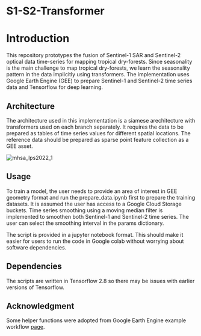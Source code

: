 # S1-S2-Transformer

# Introduction

This repository prototypes the fusion of Sentinel-1 SAR and Sentinel-2 optical data time-series for mapping tropical dry-forests. Since seasonality is the main challenge to map tropical dry-forests, we learn the seasonality pattern in the data implicitly using transformers. The implementation uses Google Earth Engine (GEE) to prepare Sentinel-1 and Sentinel-2 time series data and Tensorflow for deep learning. 

## Architecture

The architecture used in this implementation is a siamese arechitecture with transformers used on each branch separately. It requires the data to be prepared as tables of time series values for different spatial locations. The reference data should be prepared as sparse point feature collection as a GEE asset.

![mhsa_lps2022_1](https://user-images.githubusercontent.com/48068921/190612508-0843559a-3107-4c19-a006-e1d4206f6413.png)

## Usage

To train a model, the user needs to provide an area of interest in GEE geometry format and run the prepare_data.ipynb first to prepare the training datasets. It is assumed the user has access to a Google Cloud Storage buckets. Time series smoothing using a moving median filter is implemented to smoothen both Sentinel-1 and Sentinel-2 time series. The user can select the smoothing interval in the params dictionary. 

The script is provided in a jupyter notebook format. This should make it easier for users to run the code in Google colab without worrying about software dependencies.

## Dependencies

The scripts are written in Tensorflow 2.8 so there may be issues with earlier versions of Tensorflow. 

## Acknowledgment
Some helper functions were adopted from Google Earth Engine example workflow [page](https://developers.google.com/earth-engine/guides/tf_examples).

